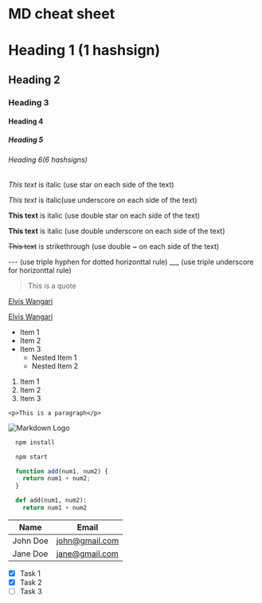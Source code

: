 # MD cheat sheet
<!-- Headings -->
# Heading 1 (1 hashsign)
## Heading 2
### Heading 3
#### Heading 4
##### Heading 5
###### Heading 6(6 hashsigns)

<!-- Italics -->
*This text* is italic (use star on each side of the text)

_This text_ is italic(use underscore on each side of the text)

<!-- Strong -->
**This text** is italic (use double star on each side of the text)

__This text__ is italic (use double underscore on each side of the text)

<!-- Strikethrough -->
~~This text~~ is strikethrough (use double ~ on each side of the text)

<!-- Horizontal Rule -->

--- (use triple hyphen for dotted horizonttal rule)
___ (use triple underscore for horizonttal rule)

<!-- Blockquote -->
> This is a quote

<!-- Links -->
[Elvis Wangari](https://www.elviswangari.xyz)

[Elvis Wangari](https://www.elviswangari.xyz "Elvis Wangari")

<!-- UL -->
* Item 1
* Item 2
* Item 3
  * Nested Item 1
  * Nested Item 2

<!-- OL -->
1. Item 1
1. Item 2
1. Item 3

<!-- Inline Code Block -->
`<p>This is a paragraph</p>`

<!-- Images -->
![Markdown Logo](https://markdown-here.com/img/icon256.png)

<!-- Github Markdown -->

<!-- Code Blocks -->
```bash
  npm install

  npm start
```

```javascript
  function add(num1, num2) {
    return num1 + num2;
  }
```

```python
  def add(num1, num2):
    return num1 + num2
```

<!-- Tables -->
| Name     | Email          |
| -------- | -------------- |
| John Doe | john@gmail.com |
| Jane Doe | jane@gmail.com |

<!-- Task List -->
* [x] Task 1
* [x] Task 2
* [ ] Task 3
